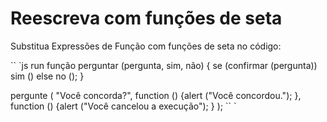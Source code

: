 
# Reescreva com funções de seta

Substitua Expressões de Função com funções de seta no código:

`` `js run
função perguntar (pergunta, sim, não) {
se (confirmar (pergunta)) sim ()
else no ();
}

pergunte (
"Você concorda?",
function () {alert ("Você concordou."); },
function () {alert ("Você cancelou a execução"); }
);
`` `
